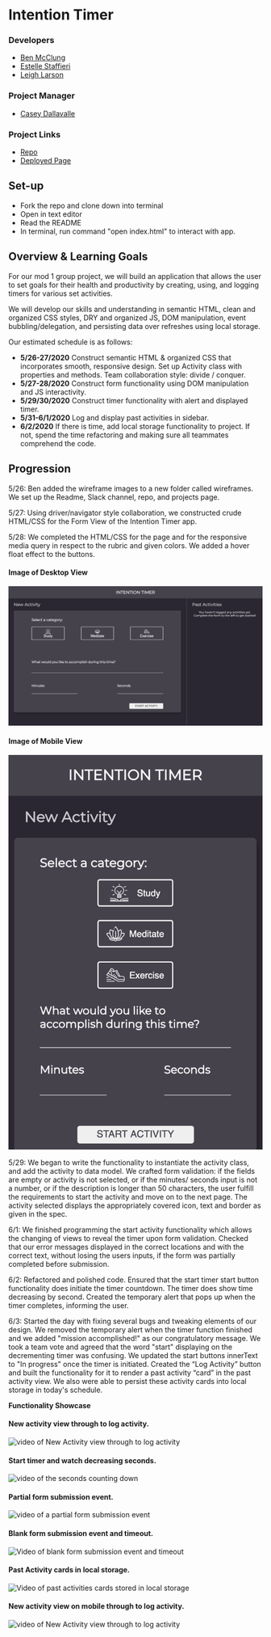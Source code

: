 # Intention Timer
### Developers
- [Ben McClung](https://github.com/AurumValian)
- [Estelle Staffieri](https://github.com/Estaffieri)
- [Leigh Larson](https://github.com/leighlars)
### Project Manager
- [Casey Dallavalle](https://github.com/cbdallavalle)
### Project Links
- [Repo](https://github.com/leighlars/intention-timer)
- [Deployed Page](https://leighlars.github.io/intention-timer/)

## Set-up
- Fork the repo and clone down into terminal
- Open in text editor
- Read the README
- In terminal, run command "open index.html" to interact with app.

## Overview & Learning Goals
For our mod 1 group project, we will build an application that allows the user to set goals for their health and productivity by creating, using, and logging timers for various set activities.

We will develop our skills and understanding in semantic HTML, clean and organized CSS styles, DRY and organized JS, DOM manipulation, event bubbling/delegation, and persisting data over refreshes using local storage.

Our estimated schedule is as follows:
- **5/26-27/2020** Construct semantic HTML & organized CSS that incorporates smooth, responsive design. Set up Activity class with properties and methods. Team collaboration style: divide / conquer.
- **5/27-28/2020** Construct form functionality using DOM manipulation and JS interactivity.
- **5/29/30/2020** Construct timer functionality with alert and displayed timer.
- **5/31-6/1/2020** Log and display past activities in sidebar.
- **6/2/2020** If there is time, add local storage functionality to project. If not, spend the time refactoring and making sure all teammates comprehend the code.

## Progression

5/26: Ben added the wireframe images to a new folder called wireframes. We set up the Readme, Slack channel, repo, and projects page.

5/27: Using driver/navigator style collaboration, we constructed crude HTML/CSS for the Form View of the Intention Timer app.

5/28: We completed the HTML/CSS for the page and for the responsive media query in respect to the rubric and given colors.  We added a hover float effect to the buttons.

#### Image of Desktop View

![image of desktop view](/readme-images/desktop-new-activity-view.png)

#### Image of Mobile View
![image of mobile view](/readme-images/mobile-new-activity.png)

5/29: We began to write the functionality to instantiate the activity class, and add the activity to data model. We crafted form validation: if the fields are empty or activity is not selected, or if the minutes/ seconds input is not a number, or if the description is longer than 50 characters, the user fulfill the requirements to start the activity and move on to the next page. The activity selected displays the appropriately covered icon, text and border as given in the spec.

6/1: We finished programming the start activity functionality which allows the changing of views to reveal the timer upon form validation. Checked that our error messages displayed in the correct locations and with the correct text, without losing the users inputs,  if the form was partially completed before submission.

6/2: Refactored and polished code. Ensured that the start timer start button functionality does initiate the timer countdown. The timer does show time decreasing by second. Created the temporary alert that pops up when the timer completes, informing the user.

6/3: Started the day with fixing several bugs and tweaking elements of our design. We removed the temporary alert when the timer function finished and we added "mission accomplished!" as our congratulatory message. We took a team vote and agreed that the word "start" displaying on the decrementing timer was confusing. We updated the start buttons innerText to "In progress" once the timer is initiated. Created the “Log Activity” button and built the functionality for it to render a past activity “card” in the past activity view. We also were able to persist these activity cards into local storage in today's schedule.

**Functionality Showcase**

#### New activity view through to log activity.
![video of New Activity view through to log activity](https://media.giphy.com/media/YrflflDijNUkfWW87s/giphy.gif)

#### Start timer and watch decreasing seconds.
![video of the seconds counting down](https://media.giphy.com/media/XZssrv6k5Ydyo3dCDB/giphy.gif)

#### Partial form submission event.
![video of a partial form submission event](https://media.giphy.com/media/L0BDq6RcQvOmL9qyR3/giphy.gif)

#### Blank form submission event and timeout.
![Video of blank form submission event and timeout](https://media.giphy.com/media/htXpprwARwp788N301/giphy.gif)

#### Past Activity cards in local storage.
![Video of past activities cards stored in local storage](https://media.giphy.com/media/UUytUoUXoKdXO7bSuc/giphy.gif)

#### New activity view on mobile through to log activity.
![video of New Activity view through to log activity](https://media.giphy.com/media/THTuS0GpYcTIuEvHoM/giphy.gif)
